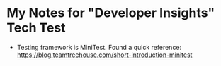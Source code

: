 # My Notes for "Developer Insights" Tech Test

- Testing framework is MiniTest. Found a quick reference: https://blog.teamtreehouse.com/short-introduction-minitest

